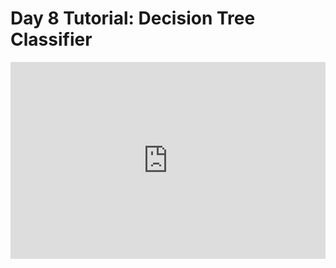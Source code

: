<h1>Day 8 Tutorial: Decision Tree Classifier</h1>
<iframe width="100%" height="315" src="https://www.youtube.com/embed/m66UP8pMdsA" title="YouTube video player" frameborder="0" allow="accelerometer; autoplay; clipboard-write; encrypted-media; gyroscope; picture-in-picture" allowfullscreen></iframe>
